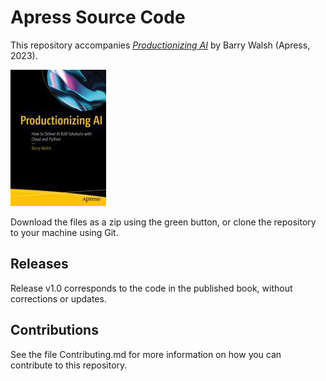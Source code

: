 # Apress Source Code

This repository accompanies [*Productionizing AI*](https://link.springer.com/book/10.1007/978-1-4842-8817-7) by Barry Walsh (Apress, 2023).

[comment]: #cover
![Cover image](978-1-4842-8816-0.jpg)

Download the files as a zip using the green button, or clone the repository to your machine using Git.

## Releases

Release v1.0 corresponds to the code in the published book, without corrections or updates.

## Contributions

See the file Contributing.md for more information on how you can contribute to this repository.